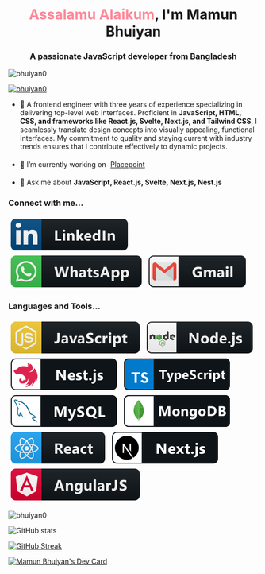 


	      
<h1 align="center"> <span style="color:#f89">Assalamu Alaikum</span>, I'm Mamun Bhuiyan</h1>
<h3 align="center">A passionate JavaScript developer from Bangladesh</h3>

<p align="left"> <img src="https://komarev.com/ghpvc/?username=bhuiyan0&label=Profile%20views&color=0e75b6&style=flat" alt="bhuiyan0" /> </p>

<p align="left"> <a href="https://github.com/ryo-ma/github-profile-trophy"><img src="https://github-profile-trophy.vercel.app/?username=bhuiyan0" alt="bhuiyan0" /></a> </p>

- 🚀 A frontend engineer with three years of experience specializing in delivering top-level web interfaces. Proficient in **JavaScript, HTML, CSS, and frameworks like React.js, Svelte, Next.js, and Tailwind 	CSS**, I seamlessly translate design concepts into visually appealing, functional interfaces.
My commitment to quality and staying current with industry trends ensures that I contribute effectively to dynamic projects.

- 🔭 I’m currently working on <a style="display: inline-block;margin:5px;" href="https://placepoint.no" target="_blank">Placepoint</a>
- 💬 Ask me about **JavaScript, React.js, Svelte, Next.js, Nest.js**


### Connect with me...
<p align="left">
	<a style="display: inline-block;margin:5px;" href="https://linkedin.com/in/mamun0">
	<img src="icons/social/linkedin.svg" alt="linkedin" style="vertical-align:top;"></a>
	<a style="display: inline-block;margin:5px;" href="https://wa.me/8801612793518">
	<img src="icons/social/whatsapp.svg" alt="whatsapp" style="vertical-align:top;"></a>
	<a style="display: inline-block;margin:5px;" href="mailto:mamunbhuiyan919@gmail.com">
	<img src="icons/social/gmail.svg" alt="gmail" style="vertical-align:top;"></a>
</p>

### Languages and Tools...

<p align="left">
  <a style="display: inline-block;margin:5px;" href="https://www.javascript.com"><img src="icons/js.svg" alt="js" style="vertical-align:top;"></a>
 <a style="display: inline-block;margin:5px;" href="https://nodejs.org"><img src="icons/nodejs.svg" alt="nodejs" style="vertical-align:top;"></a>
 <a style="display: inline-block;margin:5px;" href="https://www.nestjs.com"><img src="icons/nestjs.svg" alt="nestjs" style="vertical-align:top;"></a>
<a style="display: inline-block;margin:5px;" href="https://www.typescriptlang.org"><img src="icons/typescript.svg" alt="typescript" style="vertical-align:top;"></a>
 <a style="display: inline-block;margin:5px;" href="https://www.mysql.com"><img src="icons/mysql.svg" alt="mysql" style="vertical-align:top;"></a>
 <a style="display: inline-block;margin:5px;" href="https://www.mongodb.com"><img src="icons/mongodb.svg" alt="mongodb" style="vertical-align:top;"></a>
 <a style="display: inline-block;margin:5px;" href="https://www.reactjs.org"><img src="icons/react.svg" alt="react" style="vertical-align:top;"></a>
 <a style="display: inline-block;margin:5px;" href="https://www.nextjs.org"><img src="icons/nextjs.svg" alt="nextjs" style="vertical-align:top;"></a>
<a style="display: inline-block;margin:5px;" href="https://angularjs.org"><img src="icons/angular.svg" alt="angular" style="vertical-align:top;"></a>
 </p>

<p><img align="center" src="https://github-readme-stats.vercel.app/api/top-langs?username=bhuiyan0&show_icons=true&locale=en&layout=compact&theme=radical" alt="bhuiyan0" /></p>

![ GitHub stats](https://github-readme-stats.vercel.app/api?username=bhuiyan0&show_icons=true&theme=radical)



[![GitHub Streak](https://github-readme-streak-stats.herokuapp.com/?user=bhuiyan0&theme=dark)](https://git.io/streak-stats)

<a href="https://app.daily.dev/bhuiyan0"><img src="https://api.daily.dev/devcards/fa655fda4a574de780cda08c5e171c9c.png?r=i69" width="400" alt="Mamun Bhuiyan's Dev Card"/></a>

